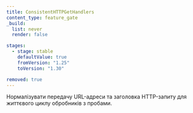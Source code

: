 ```yaml
---
title: ConsistentHTTPGetHandlers
content_type: feature_gate
_build:
  list: never
  render: false

stages:
  - stage: stable
    defaultValue: true
    fromVersion: "1.25"  
    toVersion: "1.30"

removed: true
---
```

Нормалізувати передачу URL-адреси та заголовка HTTP-запиту для життєвого циклу обробників з пробами.
